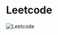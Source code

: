 # Leetcode
![Leetcode](https://theme.zdassets.com/theme_assets/9008406/036323c6afd10392aa5b7e3a2eb7557d17955c81.png)
